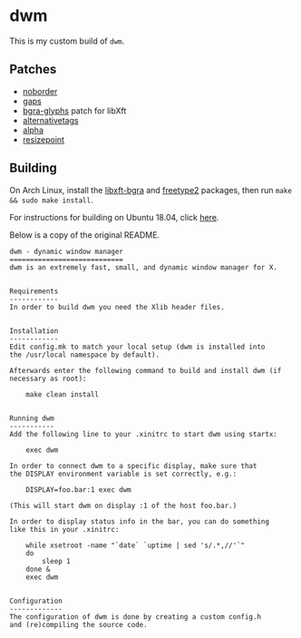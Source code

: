 # dwm

This is my custom build of `dwm`.

## Patches

* [noborder](http://dwm.suckless.org/patches/noborder/)
* [gaps](http://dwm.suckless.org/patches/gaps/)
* [bgra-glyphs](https://gitlab.freedesktop.org/mawww/libxft.git) patch for libXft
* [alternativetags](https://dwm.suckless.org/patches/alternativetags)
* [alpha](https://dwm.suckless.org/patches/alpha/)
* [resizepoint](https://github.com/bakkeby/patches/blob/master/dwm/dwm-resizepoint-6.2.diff)

## Building

On Arch Linux, install the [libxft-bgra](https://aur.archlinux.org/packages/libxft-bgra/)
and [freetype2](https://archlinux.org/packages/extra/x86_64/freetype2/)
packages, then run `make && sudo make install`.

For instructions for building on Ubuntu 18.04, click
[here](https://github.com/dosisod/dwm/tree/ubuntu1804#building).

Below is a copy of the original README.

```
dwm - dynamic window manager
============================
dwm is an extremely fast, small, and dynamic window manager for X.


Requirements
------------
In order to build dwm you need the Xlib header files.


Installation
------------
Edit config.mk to match your local setup (dwm is installed into
the /usr/local namespace by default).

Afterwards enter the following command to build and install dwm (if
necessary as root):

    make clean install


Running dwm
-----------
Add the following line to your .xinitrc to start dwm using startx:

    exec dwm

In order to connect dwm to a specific display, make sure that
the DISPLAY environment variable is set correctly, e.g.:

    DISPLAY=foo.bar:1 exec dwm

(This will start dwm on display :1 of the host foo.bar.)

In order to display status info in the bar, you can do something
like this in your .xinitrc:

    while xsetroot -name "`date` `uptime | sed 's/.*,//'`"
    do
    	sleep 1
    done &
    exec dwm


Configuration
-------------
The configuration of dwm is done by creating a custom config.h
and (re)compiling the source code.
```
